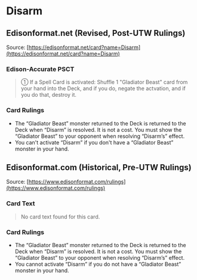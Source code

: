 # Disarm

## Edisonformat.net (Revised, Post-UTW Rulings)

Source: [https://edisonformat.net/card?name=Disarm](https://edisonformat.net/card?name=Disarm)

### Edison-Accurate PSCT

> ① If a Spell Card is activated: Shuffle 1 "Gladiator Beast" card from your hand into the Deck, and if you do, negate the actvation, and if you do that, destroy it.

### Card Rulings

*   The “Gladiator Beast” monster returned to the Deck is returned to the Deck when “Disarm” is resolved. It is not a cost. You must show the “Gladiator Beast” to your opponent when resolving “Disarm’s” effect.
*   You can't activate “Disarm” if you don't have a “Gladiator Beast” monster in your hand.


## Edisonformat.com (Historical, Pre-UTW Rulings)

Source: [https://www.edisonformat.com/rulings](https://www.edisonformat.com/rulings)

### Card Text

> No card text found for this card.

### Card Rulings

*   The “Gladiator Beast” monster returned to the Deck is returned to the Deck when “Disarm” is resolved. It is not a cost. You must show the “Gladiator Beast” to your opponent when resolving “Disarm’s” effect.
*   You cannot activate “Disarm” if you do not have a “Gladiator Beast” monster in your hand.


